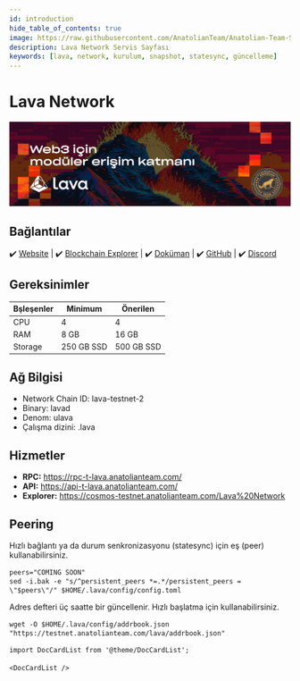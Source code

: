```yaml
---
id: introduction
hide_table_of_contents: true
image: https://raw.githubusercontent.com/AnatolianTeam/Anatolian-Team-Services/main/i18n/tr/docusaurus-plugin-content-docs/current/Testnet/Cosmos-Ecosystem/lava/img/Lava-Service-Cover.jpg
description: Lava Network Servis Sayfası
keywords: [lava, network, kurulum, snapshot, statesync, güncelleme]
---
```

# Lava Network

![Lava](./img/Lava-Service.jpg)

## Bağlantılar
 ✔️ [Website](https://www.lavanet.xyz) |
 ✔️ [Blockchain Explorer](https://cosmos-testnet.anatolianteam.com/Lava%20Network) |
 ✔️ [Doküman](https://docs.lavanet.xyz/) |
 ✔️ [GitHub](https://github.com/lavanet) |
 ✔️ [Discord](https://discord.gg/zyvZ93yZpM)

## Gereksinimler

| Bşleşenler | Minimum | **Önerilen** |
| ------------ | ------------ | ------------ |
| CPU |	4 | 4 |
| RAM	| 8 GB | 16 GB |
| Storage	| 250 GB SSD | 500 GB SSD | 

## Ağ Bilgisi 

* Network Chain ID: lava-testnet-2
* Binary: lavad
* Denom: ulava
* Çalışma dizini: .lava

## Hizmetler
* **RPC:** https://rpc-t-lava.anatolianteam.com/ 
* **API:** https://api-t-lava.anatolianteam.com/
* **Explorer:** https://cosmos-testnet.anatolianteam.com/Lava%20Network

## Peering
Hızlı bağlantı ya da durum senkronizasyonu (statesync) için eş (peer) kullanabilirsiniz.
```shell
peers="COMING SOON"
sed -i.bak -e "s/^persistent_peers *=.*/persistent_peers = \"$peers\"/" $HOME/.lava/config/config.toml
```
Adres defteri üç saatte bir güncellenir. Hızlı başlatma için kullanabilirsiniz.
```shell
wget -O $HOME/.lava/config/addrbook.json "https://testnet.anatolianteam.com/lava/addrbook.json"
```

```mdx-code-block
import DocCardList from '@theme/DocCardList';

<DocCardList />
```
